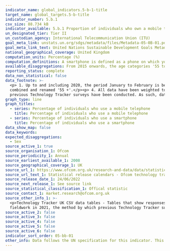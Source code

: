 ```yaml
---
indicator_name: global_indicators.5-b-1-title
target_name: global_targets.5-b-title
indicator_number: 5.b.1
csv_size: 88.734 kB
indicator_available: 5.b.1 Proportion of individuals who own a mobile telephone, by sex
un_designated_tier: Tier II
un_custodian_agency: International Telecommunication Union (ITU)
goal_meta_link: unstats.un.org/sdgs/metadata/files/Metadata-05-0B-01.pdf
goal_meta_link_text: United Nations Sustainable Development Goals Metadata (PDF 211 KB)
national_geographical_coverage: United Kingdom
computation_units: Percentage (%)
computation_definitions: A smartphone is defined as a phone on which you can easily access emails, download files and applications, as well as view websites and generally search the internet. 
available_disaggregations: From 2015 onwards, the age categories '55 to 64' and '65 and over' were combined and renamed '55 and over'.
reporting_status: complete
data_non_statistical: false
data_footnote: >-
  <p> 1. Up to and including 2020, the period January to February is being used to report annual data.</p><p> 2. The period between 1st February and 8th May is being used to report annual data for 2022. </p><p> 3. From 2015 onwards, the age categories '55 to 64' and '65 and over' were
  combined and renamed '55 +'.</p><p> 4. All data have been weighted to ensure they are representative of the UK adult population. </p><p> 5. As a result of the Covid-19 pandemic, the Ofcom Technology Tracker was not able to conduct face-to-face fieldwork in 2021, the method by which
  previous Technology Tracker surveys have been conducted. As such, data for 2021 has not been included as it is not directly comparable to other years. </p>
graph_type: line
graph_titles:
  - series: Percentage of individuals who use a mobile telephone
    title: Percentage of individuals who use a mobile telephone
  - series: Percentage of individuals who use a smartphone
    title: Percentage of individuals who use a smartphone
data_show_map: false
data_keywords:
expected_disaggregations:
  - Sex
source_active_1: true
source_organisation_1: Ofcom
source_periodicity_1: Annual
source_earliest_available_1: 2008
source_geographical_coverage_1: UK
source_url_1: https://www.ofcom.org.uk/research-and-data/data/statistics
source_url_text_1: Statistical release calendars - Ofcom technology tracker.
source_release_date_1: 24/06/2022
source_next_release_1: See source link
source_statistical_classification_1: Offical statistic
source_contact_1: market.research@ofcom.org.uk
source_other_info_1: >-
  <p>Technology Tracker UK CSV data tables - Tables that show responses to (i) QM1 - Do you personally use a mobile phone, and (ii) QM2 - Do you personally use a smartphone? </p><p>As a result of the Covid-19 pandemic, the Ofcom Technology Tracker was not able to conduct face-to-face
  fieldwork in 2021, the method by which previous Technology Tracker surveys have been conducted. As such, data for 2021 has not been included as it is not directly comparable to previous years.</p>
source_active_2: false
source_active_3: false
source_active_4: false
source_active_5: false
source_active_6: false
indicator_sort_order: 05-bb-01
other_info: Data follows the UN specification for this indicator. This indicator has been identified in collaboration with topic experts.
---
```

